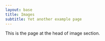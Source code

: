 ```yaml
---
layout: base
title: Images
subtitle: Yet another example page
---
```


This is the page at the head of image section.